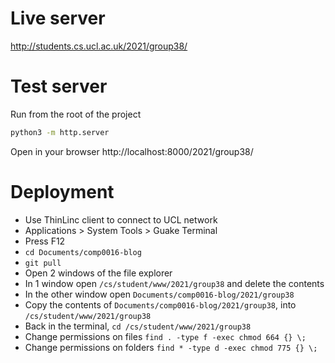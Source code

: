 # Live server

http://students.cs.ucl.ac.uk/2021/group38/

# Test server

Run from the root of the project
```bash
python3 -m http.server
```

Open in your browser http://localhost:8000/2021/group38/

# Deployment

- Use ThinLinc client to connect to UCL network
- Applications > System Tools > Guake Terminal
- Press F12
- `cd Documents/comp0016-blog`
- `git pull`
- Open 2 windows of the file explorer
- In 1 window open `/cs/student/www/2021/group38` and delete the contents
- In the other window open `Documents/comp0016-blog/2021/group38`
- Copy the contents of `Documents/comp0016-blog/2021/group38`, into `/cs/student/www/2021/group38`
- Back in the terminal, `cd /cs/student/www/2021/group38`
- Change permissions on files `find . -type f -exec chmod 664 {} \;`
- Change permissions on folders `find * -type d -exec chmod 775 {} \;`
